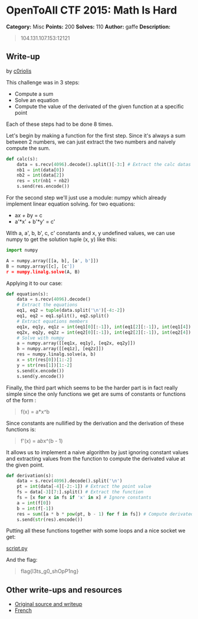 # OpenToAll CTF 2015: Math Is Hard

**Category:** Misc
**Points:** 200
**Solves:** 110
**Author:** gaffe
**Description:**

> 104.131.107.153:12121

## Write-up

by [c0riolis](https://github.com/c0riolis)

This challenge was in 3 steps:
* Compute a sum
* Solve an equation
* Compute the value of the derivated of the given function at a specific point

Each of these steps had to be done 8 times.

Let's begin by making a function for the first step. Since it's always a sum between 2 numbers, we can just extract the two numbers and naively compute the sum.

```python
def calc(s):
    data = s.recv(4096).decode().split()[-3:] # Extract the calc datas
    nb1 = int(data[0])
    nb2 = int(data[2])
    res = str(nb1 + nb2)
    s.send(res.encode())
```

For the second step we'll just use a module: numpy which already implement linear equation solving.
for two equations:

* a*x + b*y = c
* a'*x' + b'*y' = c'

With a, a', b, b', c, c' constants and x, y undefined values, we can use numpy to get the solution tuple (x, y) like this:

```python
import numpy

A = numpy.array([[a, b], [a', b']])
B = numpy.array([c], [c'])
r = numpy.linalg.solve(A, B)
```

Applying it to our case:

```python
def equation(s):
    data = s.recv(4096).decode()
    # Extract the equations
    eq1, eq2 = tuple(data.split('\n')[-4:-2])
    eq1, eq2 = eq1.split(), eq2.split()
    # Extract equations members
    eq1x, eq1y, eq1z = int(eq1[0][:-1]), int(eq1[2][:-1]), int(eq1[4])
    eq2x, eq2y, eq2z = int(eq2[0][:-1]), int(eq2[2][:-1]), int(eq2[4])
    # Solve with numpy
    a = numpy.array([[eq1x, eq1y], [eq2x, eq2y]])
    b = numpy.array([[eq1z], [eq2z]])
    res = numpy.linalg.solve(a, b)
    x = str(res[0])[1:-2]
    y = str(res[1])[1:-2]
    s.send(x.encode())
    s.send(y.encode())
```

Finally, the third part which seems to be the harder part is in fact really simple since the only functions we get are sums of constants or functions of the form :

> f(x) = a*x^b

Since constants are nullified by the derivation and the derivation of these functions is:

> f'(x) = a*b*x^(b - 1)

It allows us to implement a naive algorithm by just ignoring constant values and extracting values from the function to compute the derivated value at the given point.

```python
def derivation(s):
    data = s.recv(4096).decode().split('\n')
    pt = int(data[-4][-2:-1]) # Extract the point value
    fs = data[-3][7:].split() # Extract the function
    fs = [x for x in fs if 'x' in x] # Ignore constants
    a = int(f[0])
    b = int(f[-1])
    res = sum([a * b * pow(pt, b - 1) for f in fs]) # Compute derivated value
    s.send(str(res).encode())
```

Putting all these functions together with some loops and a nice socket we get:

[script.py](script.py)

And the flag:
> flag{l3ts_g0_shOpP1ng}

## Other write-ups and resources

* [Original source and writeup](https://github.com/gaffe23/gaffe-ota2/tree/master/math-is-hard)
* [French](https://securimag.org/wp/challenges/opentoall-ctf-math-is-hard/)
